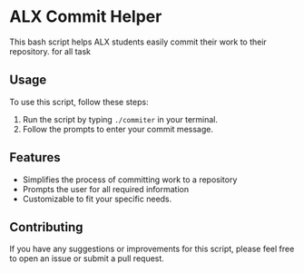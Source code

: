 
# ALX Commit Helper

This bash script helps ALX students easily commit their work to their repository.
for all task

## Usage

To use this script, follow these steps:

1. Run the script by typing `./commiter` in your terminal.
2. Follow the prompts to enter your commit message.

## Features

- Simplifies the process of committing work to a repository
- Prompts the user for all required information
- Customizable to fit your specific needs.

## Contributing

If you have any suggestions or improvements for this script, please feel free to open an issue or submit a pull request.

